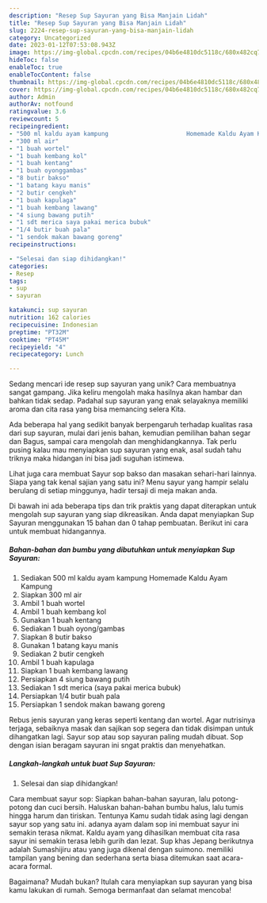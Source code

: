 ```yaml
---
description: "Resep Sup Sayuran yang Bisa Manjain Lidah"
title: "Resep Sup Sayuran yang Bisa Manjain Lidah"
slug: 2224-resep-sup-sayuran-yang-bisa-manjain-lidah
category: Uncategorized
date: 2023-01-12T07:53:08.943Z
image: https://img-global.cpcdn.com/recipes/04b6e4810dc5118c/680x482cq70/sup-sayuran-foto-resep-utama.jpg
hideToc: false
enableToc: true
enableTocContent: false
thumbnail: https://img-global.cpcdn.com/recipes/04b6e4810dc5118c/680x482cq70/sup-sayuran-foto-resep-utama.jpg
cover: https://img-global.cpcdn.com/recipes/04b6e4810dc5118c/680x482cq70/sup-sayuran-foto-resep-utama.jpg
author: Admin
authorAv: notfound
ratingvalue: 3.6
reviewcount: 5
recipeingredient:
- "500 ml kaldu ayam kampung                      Homemade Kaldu Ayam Kampung"
- "300 ml air"
- "1 buah wortel"
- "1 buah kembang kol"
- "1 buah kentang"
- "1 buah oyonggambas"
- "8 butir bakso"
- "1 batang kayu manis"
- "2 butir cengkeh"
- "1 buah kapulaga"
- "1 buah kembang lawang"
- "4 siung bawang putih"
- "1 sdt merica saya pakai merica bubuk"
- "1/4 butir buah pala"
- "1 sendok makan bawang goreng"
recipeinstructions:

- "Selesai dan siap dihidangkan!"
categories:
- Resep
tags:
- sup
- sayuran

katakunci: sup sayuran 
nutrition: 162 calories
recipecuisine: Indonesian
preptime: "PT32M"
cooktime: "PT45M"
recipeyield: "4"
recipecategory: Lunch

---
```





Sedang mencari ide resep sup sayuran yang unik? Cara membuatnya sangat gampang. Jika keliru mengolah maka hasilnya akan hambar dan bahkan tidak sedap. Padahal sup sayuran yang enak selayaknya memiliki aroma dan cita rasa yang bisa memancing selera Kita.





Ada beberapa hal yang sedikit banyak berpengaruh terhadap kualitas rasa dari sup sayuran, mulai dari jenis bahan, kemudian pemilihan bahan segar dan Bagus, sampai cara mengolah dan menghidangkannya. Tak perlu pusing kalau mau menyiapkan sup sayuran yang enak,      asal sudah tahu triknya maka hidangan ini bisa jadi suguhan istimewa.














Lihat juga cara membuat Sayur sop bakso dan masakan sehari-hari lainnya. Siapa yang tak kenal sajian yang satu ini? Menu sayur yang hampir selalu berulang di setiap minggunya, hadir tersaji di meja makan anda.






Di bawah ini ada beberapa tips dan trik praktis yang dapat diterapkan untuk mengolah sup sayuran yang siap dikreasikan. Anda dapat menyiapkan Sup Sayuran menggunakan 15 bahan dan 0 tahap pembuatan. Berikut ini cara untuk membuat hidangannya.

<!--inarticleads1-->

##### Bahan-bahan dan bumbu yang dibutuhkan untuk menyiapkan Sup Sayuran:

1. Sediakan 500 ml kaldu ayam kampung                      Homemade Kaldu Ayam Kampung
1. Siapkan 300 ml air
1. Ambil 1 buah wortel
1. Ambil 1 buah kembang kol
1. Gunakan 1 buah kentang
1. Sediakan 1 buah oyong/gambas
1. Siapkan 8 butir bakso
1. Gunakan 1 batang kayu manis
1. Sediakan 2 butir cengkeh
1. Ambil 1 buah kapulaga
1. Siapkan 1 buah kembang lawang
1. Persiapkan 4 siung bawang putih
1. Sediakan 1 sdt merica (saya pakai merica bubuk)
1. Persiapkan 1/4 butir buah pala
1. Persiapkan 1 sendok makan bawang goreng


Rebus jenis sayuran yang keras seperti kentang dan wortel. Agar nutrisinya terjaga, sebaiknya masak dan sajikan sop segera dan tidak disimpan untuk dihangatkan lagi. Sayur sop atau sop sayuran paling mudah dibuat. Sop dengan isian beragam sayuran ini sngat praktis dan menyehatkan. 

<!--inarticleads2-->

##### Langkah-langkah untuk buat Sup Sayuran:


1. Selesai dan siap dihidangkan!

Cara membuat sayur sop: Siapkan bahan-bahan sayuran, lalu potong-potong dan cuci bersih. Haluskan bahan-bahan bumbu halus, lalu tumis hingga harum dan tiriskan. Tentunya Kamu sudah tidak asing lagi dengan sayur sop yang satu ini. adanya ayam dalam sop ini membuat sayur ini semakin terasa nikmat. Kaldu ayam yang dihasilkan membuat cita rasa sayur ini semakin terasa lebih gurih dan lezat. Sup khas Jepang berikutnya adalah Sumashijiru atau yang juga dikenal dengan suimono. memiliki tampilan yang bening dan sederhana serta biasa ditemukan saat acara-acara formal. 

Bagaimana? Mudah bukan? Itulah cara menyiapkan sup sayuran yang bisa kamu lakukan di rumah. Semoga bermanfaat dan selamat mencoba!
